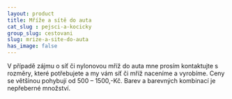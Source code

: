 ```yaml
---
layout: product
title: Mříže a sítě do auta
cat_slug : pejsci-a-kocicky
group_slug: cestovani
slug: mrize-a-site-do-auta
has_image: false
---
```


V případě zájmu o síť či nylonovou mříž do auta mne prosím kontaktujte s rozměry, které potřebujete a my vám síť či mříž naceníme a vyrobíme. Ceny se většinou pohybují od 500 – 1500,-Kč. Barev a barevných kombinací je nepřeberné množství.


